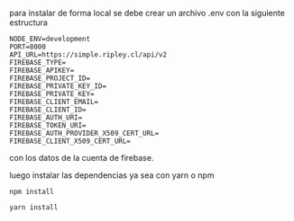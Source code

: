 para instalar de forma local se debe crear un archivo
.env con la siguiente estructura

```
NODE_ENV=development
PORT=8000
API_URL=https://simple.ripley.cl/api/v2
FIREBASE_TYPE=
FIREBASE_APIKEY=
FIREBASE_PROJECT_ID=
FIREBASE_PRIVATE_KEY_ID=
FIREBASE_PRIVATE_KEY=
FIREBASE_CLIENT_EMAIL=
FIREBASE_CLIENT_ID=
FIREBASE_AUTH_URI=
FIREBASE_TOKEN_URI=
FIREBASE_AUTH_PROVIDER_X509_CERT_URL=
FIREBASE_CLIENT_X509_CERT_URL=
```

con los datos de la cuenta de firebase.

luego instalar las dependencias ya sea con yarn o npm

```
npm install
```

```
yarn install
```
